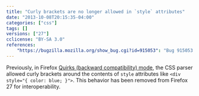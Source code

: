 ```yaml
---
title: "Curly brackets are no longer allowed in `style` attributes"
date: "2013-10-08T20:15:35-04:00"
categories: ["css"]
tags: []
versions: ["27"]
cclicense: "BY-SA 3.0"
references:
    "https://bugzilla.mozilla.org/show_bug.cgi?id=915053": "Bug 915053 – remove quirk allowing {} around style attribute"
---
```

Previously, in Firefox [Quirks (backward compatibility) mode](https://developer.mozilla.org/en-US/docs/Mozilla_Quirks_Mode_Behavior), the CSS parser allowed curly brackets around the contents of `style` attributes like `<div style="{ color: blue; }">`. This behavior has been removed from Firefox 27 for interoperability.
